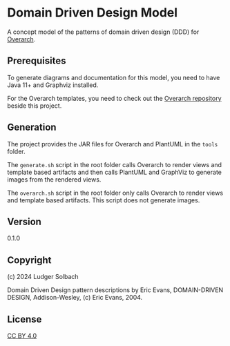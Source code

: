 # Domain Driven Design Model

A concept model of the patterns of domain driven design (DDD) for [Overarch](https://github.com/soulspace-org/overarch).

## Prerequisites
To generate diagrams and documentation for this model, you need to have Java 11+ and Graphviz installed.

For the Overarch templates, you need to check out the [Overarch repository](https://github.com/soulspace-org/overarch)
beside this project. 

## Generation
The project provides the JAR files for Overarch and PlantUML in the `tools` folder.

The `generate.sh` script in the root folder calls Overarch to render views and
template based artifacts and then calls PlantUML and GraphViz to generate
images from the rendered views.

The `overarch.sh` script in the root folder only calls Overarch to render views
and template based artifacts. This script does not generate images.

## Version
0.1.0

## Copyright
(c) 2024 Ludger Solbach

Domain Driven Design pattern descriptions by
Eric Evans, DOMAIN-DRIVEN DESIGN, Addison-Wesley, (c) Eric Evans, 2004.

## License
[CC BY 4.0](https://creativecommons.org/licenses/by/4.0/)